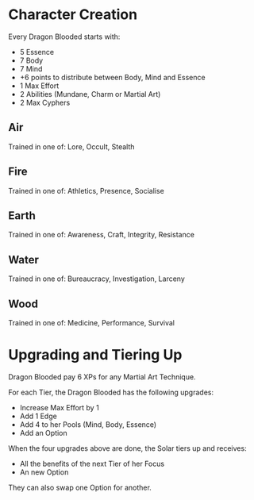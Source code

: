 Character Creation
==================

Every Dragon Blooded starts with:

* 5 Essence
* 7 Body
* 7 Mind
* +6 points to distribute between Body, Mind and Essence
* 1 Max Effort
* 2 Abilities (Mundane, Charm or Martial Art)
* 2 Max Cyphers




Air
---
Trained in one of: Lore, Occult, Stealth

Fire
----
Trained in one of: Athletics, Presence, Socialise

Earth
-----
Trained in one of: Awareness, Craft, Integrity, Resistance

Water
-----
Trained in one of: Bureaucracy, Investigation, Larceny

Wood
----
Trained in one of: Medicine, Performance, Survival



Upgrading and Tiering Up
========================

Dragon Blooded pay 6 XPs for any Martial Art Technique.

For each Tier, the Dragon Blooded has the following upgrades:
  * Increase Max Effort by 1
  * Add 1 Edge
  * Add 4 to her Pools (Mind, Body, Essence)
  * Add an Option

When the four upgrades above are done, the Solar tiers up and receives:
  * All the benefits of the next Tier of her Focus
  * An new Option

They can also swap one Option for another.
